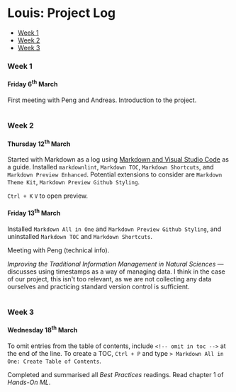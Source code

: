 # Louis: Project Log <!-- omit in toc -->

- [Week 1](#week-1)
- [Week 2](#week-2)
- [Week 3](#week-3)

### Week 1

#### Friday 6<sup>th</sup> March <!-- omit in toc -->

First meeting with Peng and Andreas. Introduction to the project.

#

### Week 2

#### Thursday 12<sup>th</sup> March <!-- omit in toc -->

Started with Markdown as a log using [Markdown and Visual Studio Code](https://code.visualstudio.com/docs/languages/markdown?fbclid=IwAR1Y7I6vyp4QvUq57frUk-NKwY-bZRNwcU2Cn_B8eS3ybC0qT6pQQnl1fFk) as a guide. Installed `markdownlint`, `Markdown TOC`, `Markdown Shortcuts`, and `Markdown Preview Enhanced`. Potential extensions to consider are `Markdown Theme Kit`, `Markdown Preview Github Styling`.

`Ctrl + K` `V` to open preview.


#### Friday 13<sup>th</sup> March <!-- omit in toc -->

Installed `Markdown All in One` and `Markdown Preview Github Styling`, and uninstalled `Markdown TOC` and `Markdown Shortcuts`.

Meeting with Peng (technical info).

*Improving the Traditional Information Management in Natural Sciences* &mdash; discusses using timestamps as a way of managing data. I think in the case of our project, this isn't too relevant, as we are not collecting any data ourselves and practicing standard version control is sufficient.

#

### Week 3

#### Wednesday 18<sup>th</sup> March <!-- omit in toc -->

To omit entries from the table of contents, include `<!-- omit in toc -->` at the end of the line. To create a TOC, `Ctrl + P` and type `> Markdown All in One: Create Table of Contents`.

Completed and summarised all *Best Practices* readings. Read chapter 1 of *Hands-On ML*.
